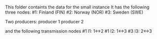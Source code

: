 This folder containts the data for the small instance 
It has the following three nodes:
#1: Finland (FIN)
#2: Norway (NOR)
#3: Sweden (SWE)

Two producers: 
producer 1
producer 2

and the following transmission nodes
#1 l1: 1<->2 
#1 l2: 1<->3
#3 l3: 2<->3 
